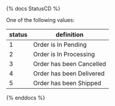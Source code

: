 {% docs StatusCD %}
    
One of the following values: 

| status    | definition                 |
|-----------|----------------------------|
| 1         | Order is In Pending        |
| 2         | Order is In Processing     |
| 3         | Order has been Cancelled   |
| 4         | Order has been Delivered   |
| 5         | Order has been Shipped     |

{% enddocs %}
